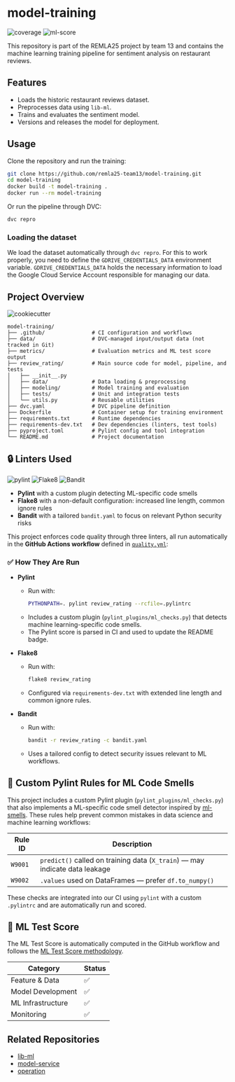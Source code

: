 # model-training

![coverage](https://img.shields.io/badge/Coverage-71%25-yellow?logo=pytest![coverage](https://img.shields.io/badge/Coverage-71%25-yellow?logo=pytest![coverage](https://img.shields.io/badge/Coverage-71%25-yellow?logo=pytest![coverage](https://img.shields.io/badge/Coverage-71%25-yellow?logo=pytest![coverage](https://img.shields.io/badge/Coverage-86%25-green?logo=pytest&logoColor=white)logoColor=white)logoColor=white)logoColor=white)logoColor=white)
![ml-score](https://img.shields.io/badge/ML%20Test%20Score-4%2F4-brightgreen?logo=pytest![ml-score](https://img.shields.io/badge/ML%20Test%20Score-4%2F4-brightgreen?logo=pytest![ml-score](https://img.shields.io/badge/ML%20Test%20Score-4%2F4-brightgreen?logo=pytest![ml-score](https://img.shields.io/badge/ML%20Test%20Score-4%2F4-brightgreen?logo=pytest![ml-score](https://img.shields.io/badge/ML%20Test%20Score-4%2F4-brightgreen?logo=pytest&logoColor=white)logoColor=white)logoColor=white)logoColor=white)logoColor=white)


This repository is part of the REMLA25 project by team 13 and contains the machine learning training pipeline for sentiment analysis on restaurant reviews.

## Features
- Loads the historic restaurant reviews dataset.
- Preprocesses data using `lib-ml`.
- Trains and evaluates the sentiment model.
- Versions and releases the model for deployment.

## Usage
Clone the repository and run the training:

```bash
git clone https://github.com/remla25-team13/model-training.git
cd model-training
docker build -t model-training .
docker run --rm model-training
```

Or run the pipeline through DVC:
```bash
dvc repro
```

### Loading the dataset
We load the dataset automatically through `dvc repro`. For this to work properly, you need to define the `GDRIVE_CREDENTIALS_DATA` environment variable. `GDRIVE_CREDENTIALS_DATA` holds the necessary information to load the Google Cloud Service Account responsible for managing our data.

## Project Overview

![cookiecutter](https://img.shields.io/badge/CCDS-template-blue?logo=cookiecutter&logoColor=yellow)
```
model-training/
├── .github/               # CI configuration and workflows
├── data/                  # DVC-managed input/output data (not tracked in Git)
├── metrics/               # Evaluation metrics and ML test score output
├── review_rating/         # Main source code for model, pipeline, and tests
│   ├── __init__.py
│   ├── data/              # Data loading & preprocessing
│   ├── modeling/          # Model training and evaluation
│   ├── tests/             # Unit and integration tests
│   └── utils.py           # Reusable utilities
├── dvc.yaml               # DVC pipeline definition
├── Dockerfile             # Container setup for training environment
├── requirements.txt       # Runtime dependencies
├── requirements-dev.txt   # Dev dependencies (linters, test tools)
├── pyproject.toml         # Pylint config and tool integration
└── README.md              # Project documentation
```

## 🔒 Linters Used
![pylint](https://img.shields.io/badge/PyLint-10.00-brightgreen?logo=python![pylint](https://img.shields.io/badge/PyLint-10.00-brightgreen?logo=python![pylint](https://img.shields.io/badge/PyLint-10.00-brightgreen?logo=python![pylint](https://img.shields.io/badge/PyLint-10.00-brightgreen?logo=python![pylint](https://img.shields.io/badge/PyLint-10.00-brightgreen?logo=python&logoColor=white)logoColor=white)logoColor=white)logoColor=white)logoColor=white)
![Flake8](https://img.shields.io/badge/code%20style-flake8-blue)
![Bandit](https://img.shields.io/badge/security-bandit-yellow)

- **Pylint** with a custom plugin detecting ML-specific code smells 
- **Flake8** with a non-default configuration: increased line length, common ignore rules
- **Bandit** with a tailored `bandit.yaml` to focus on relevant Python security risks

This project enforces code quality through three linters, all run automatically in the **GitHub Actions workflow** defined in [`quality.yml`](.github/workflows/quality.yml):

### ✅ How They Are Run

- **Pylint**
  - Run with:
    ```bash
    PYTHONPATH=. pylint review_rating --rcfile=.pylintrc
    ```
  - Includes a custom plugin (`pylint_plugins/ml_checks.py`) that detects machine learning-specific code smells.
  - The Pylint score is parsed in CI and used to update the README badge.

- **Flake8**
  - Run with:
    ```bash
    flake8 review_rating
    ```
  - Configured via `requirements-dev.txt` with extended line length and common ignore rules.

- **Bandit**
  - Run with:
    ```bash
    bandit -r review_rating -c bandit.yaml
    ```
  - Uses a tailored config to detect security issues relevant to ML workflows.

## 🤖 Custom Pylint Rules for ML Code Smells

This project includes a custom Pylint plugin (`pylint_plugins/ml_checks.py`) that also implements a ML-specific code smell detector inspired by [ml-smells](https://hynn01.github.io/ml-smells/). These rules help prevent common mistakes in data science and machine learning workflows:

| Rule ID  | Description                                                                 |
|----------|-----------------------------------------------------------------------------|
| `W9001`  | `predict()` called on training data (`X_train`) — may indicate data leakage|
| `W9002`  | `.values` used on DataFrames — prefer `df.to_numpy()`                      |

These checks are integrated into our CI using `pylint` with a custom `.pylintrc` and are automatically run and scored.

## 🧪 ML Test Score

The ML Test Score is automatically computed in the GitHub workflow and follows the [ML Test Score methodology](https://research.google/pubs/the-ml-test-score-a-rubric-for-ml-production-readiness-and-technical-debt-reduction/).

| Category             | Status  |
|----------------------|---------|
| Feature & Data       | ✅      |
| Model Development    | ✅      |
| ML Infrastructure    | ✅      |
| Monitoring           | ✅      |


## Related Repositories
- [lib-ml](https://github.com/remla25-team13/lib-ml)
- [model-service](https://github.com/remla25-team13/model-service)
- [operation](https://github.com/remla25-team13/operation)
